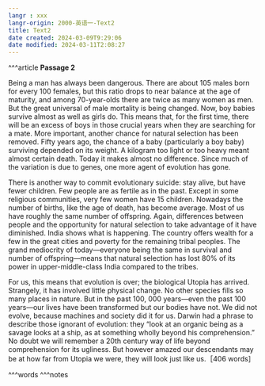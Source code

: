 ```yaml
---
langr : xxx
langr-origin: 2000-英语一-Text2
title: Text2
date created: 2024-03-09T9:29:06
date modified: 2024-03-11T2:08:27
---
```


^^^article
**Passage 2**

Being a man has always been dangerous. There are about 105 males born for every 100 females, but this ratio drops to near balance at the age of maturity, and among 70-year-olds there are twice as many women as men. But the great universal of male mortality is being changed. Now, boy babies survive almost as well as girls do. This means that, for the first time, there will be an excess of boys in those crucial years when they are searching for a mate. More important, another chance for natural selection has been removed. Fifty years ago, the chance of a baby (particularly a boy baby) surviving depended on its weight. A kilogram too light or too heavy meant almost certain death. Today it makes almost no difference. Since much of the variation is due to genes, one more agent of evolution has gone.

There is another way to commit evolutionary suicide: stay alive, but have fewer children. Few people are as fertile as in the past. Except in some religious communities, very few women have 15 children. Nowadays the number of births, like the age of death, has become average. Most of us have roughly the same number of offspring. Again, differences between people and the opportunity for natural selection to take advantage of it have diminished. India shows what is happening. The country offers wealth for a few in the great cities and poverty for the remaining tribal peoples. The grand mediocrity of today—everyone being the same in survival and number of offspring—means that natural selection has lost 80% of its power in upper-middle-class India compared to the tribes.

For us, this means that evolution is over; the biological Utopia has arrived. Strangely, it has involved little physical change. No other species fills so many places in nature. But in the past 100, 000 years—even the past 100 years—our lives have been transformed but our bodies have not. We did not evolve, because machines and society did it for us. Darwin had a phrase to describe those ignorant of evolution: they “look at an organic being as a savage looks at a ship, as at something wholly beyond his comprehension.” No doubt we will remember a 20th century way of life beyond comprehension for its ugliness. But however amazed our descendants may be at how far from Utopia we were, they will look just like us.［406 words］





^^^words
^^^notes
